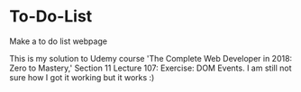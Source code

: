 # To-Do-List
Make a to do list webpage

This is my solution to Udemy course 'The Complete Web Developer in 2018: Zero to Mastery,' 
Section 11 Lecture 107: Exercise: DOM Events. I am still not sure how I got it working but it works :)
